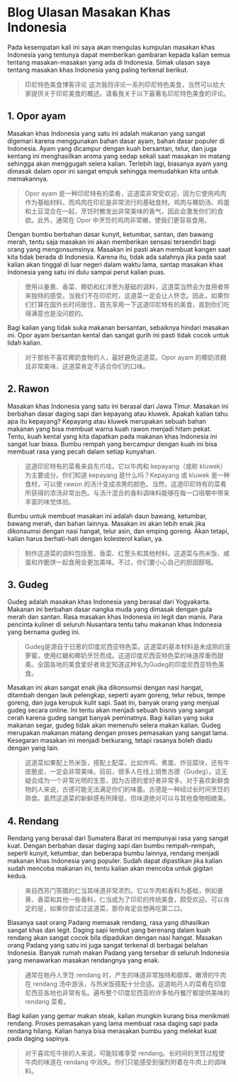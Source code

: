 # Blog Ulasan Masakan Khas Indonesia

Pada kesempatan kali ini saya akan mengulas kumpulan masakan khas Indonesia yang tentunya dapat memberikan gambaran kepada kalian semua tentang masakan-masakan yang ada di Indonesia. Simak ulasan saya tentang masakan khas Indonesia yang paling terkenal berikut.

> 印尼特色美食博客评论
> 这次我将评论一系列印尼特色美食，当然可以给大家提供关于印尼美食的概述。请看我关于以下最著名印尼特色美食的评论。

## 1. Opor ayam

Masakan khas Indonesia yang satu ini adalah makanan yang sangat digemari karena menggunakan bahan dasar ayam, bahan dasar populer di Indonesia. Ayam yang dicampur dengan kuah bersantan, telur, dan juga kentang ini menghasilkan aroma yang sedap sekali saat masakan ini matang sehingga akan menggugah selera kalian. Terlebih lagi, biasanya ayam yang dimasak dalam opor ini sangat empuk sehingga memudahkan kita untuk memakannya.

> Opor ayam 是一种印尼特有的菜肴，这道菜非常受欢迎，因为它使用鸡肉作为基础材料，而鸡肉在印尼是非常流行的基础食材。鸡肉与椰奶汤、鸡蛋和土豆混合在一起，烹饪时散发出非常美味的香气，因此会激发你们的食欲。此外，通常在 Opor 中烹饪的鸡肉非常嫩，使我们更容易食用。

Dengan bumbu berbahan dasar kunyit, ketumbar, santan, dan bawang merah, tentu saja masakan ini akan memberikan sensasi tersendiri bagi orang yang mengonsumsinya. Masakan ini pasti akan membuat kangen saat kita tidak berada di Indonesia. Karena itu, tidak ada salahnya jika pada saat kalian akan tinggal di luar negeri dalam waktu lama, santap masakan khas Indonesia yang satu ini dulu sampai perut kalian puas.

> 使用以姜黄、香菜、椰奶和红洋葱为基础的调料，这道菜当然会为食用者带来独特的感受。当我们不在印尼时，这道菜一定会让人怀念。因此，如果你们打算在国外长时间居住，首先享用一下这道印尼特有的美食，直到你们吃得满意也是没问题的。

Bagi kalian yang tidak suka makanan bersantan, sebaiknya hindari masakan ini. Opor ayam bersantan kental dan sangat gurih ini pasti tidak cocok untuk lidah kalian.

> 对于那些不喜欢椰奶食物的人，最好避免这道菜。Opor ayam 的椰奶浓稠且非常美味，这道菜肯定不适合你们的口味。

## 2. Rawon

Masakan khas Indonesia yang satu ini berasal dari Jawa Timur. Masakan ini berbahan dasar daging sapi dan kepayang atau kluwek. Apakah kalian tahu apa itu kepayang? Kepayang atau kluwek merupakan sebuah bahan makanan yang bisa membuat warna kuah rawon menjadi hitam pekat. Tentu, kuah kental yang kita dapatkan pada makanan khas Indonesia ini sangat luar biasa. Bumbu rempah yang bercampur dengan kuah ini bisa membuat rasa yang pecah dalam setiap kunyahan.

> 这道印尼特有的菜肴来自东爪哇。它以牛肉和 kepayang（或称 kluwek）为主要成分。你们知道 kepayang 是什么吗？Kepayang 或 kluwek 是一种食材，可以使 rawon 的汤汁变成浓黑的颜色。当然，这道印尼特有的菜肴所获得的浓汤非常出色。与汤汁混合的香料调味料能够在每一口咀嚼中带来丰富的味觉体验。

Bumbu untuk membuat masakan ini adalah daun bawang, ketumbar, bawang merah, dan bahan lainnya. Masakan ini akan lebih enak jika dikonsumsi dengan nasi hangat, telur asin, dan emping goreng. Akan tetapi, kalian harus berhati-hati dengan kolesterol kalian, ya.

> 制作这道菜的调料包括葱、香菜、红葱头和其他材料。这道菜与热米饭、咸蛋和炸脆饼一起食用会更加美味。不过，你们要小心自己的胆固醇哦。

## 3. Gudeg

Gudeg adalah masakan khas Indonesia yang berasal dari Yogyakarta. Makanan ini berbahan dasar nangka muda yang dimasak dengan gula merah dan santan. Rasa masakan khas Indonesia ini legit dan manis. Para pencinta kuliner di seluruh Nusantara tentu tahu makanan khas Indonesia yang bernama gudeg ini.

> Gudeg是源自于日惹的印度尼西亚特色菜。这道菜的基本材料是未成熟的菠萝蜜，使用红糖和椰奶烹饪而成。这道印度尼西亚特色菜的味道厚重而甜美。全国各地的美食爱好者肯定知道这种名为Gudeg的印度尼西亚特色美食。

Masakan ini akan sangat enak jika dikonsumsi dengan nasi hangat, ditambah dengan lauk pelengkap, seperti ayam goreng, telur rebus, tempe goreng, dan juga kerupuk kulit sapi. Saat ini, banyak orang yang menjual gudeg secara online. Ini tentu akan menjadi sebuah bisnis yang sangat cerah karena gudeg sangat banyak peminatnya. Bagi kalian yang suka makanan segar, gudeg tidak akan memenuhi selera makan kalian. Gudeg merupakan makanan matang dengan proses pemasakan yang sangat lama. Kesegaran masakan ini menjadi berkurang, tetapi rasanya boleh diadu dengan yang lain.

> 这道菜如果配上热米饭，搭配上配菜，比如炸鸡、煮蛋、炸豆腐块，还有牛皮脆皮，一定会非常美味。目前，很多人在线上销售古德（Gudeg）。这无疑会成为一个非常光明的生意，因为古德的爱好者非常多。对于喜欢新鲜食物的人来说，古德可能无法满足你们的味蕾。古德是一种经过长时间烹饪的熟食。虽然这道菜的新鲜感有所降低，但味道绝对可以与其他食物相媲美。

## 4. Rendang

Rendang yang berasal dari Sumatera Barat ini mempunyai rasa yang sangat kuat. Dengan berbahan dasar daging sapi dan bumbu rempah-rempah, seperti kunyit, ketumbar, dan beberapa bumbu lainnya, rendang menjadi makanan khas Indonesia yang populer. Sudah dapat dipastikan jika kalian sudah mencoba makanan ini, tentu kalian akan mencoba untuk gigitan kedua.

> 来自西苏门答腊的仁当其味道非常浓烈。它以牛肉和香料为基础，例如姜黄、香菜和其他一些香料，仁当成为了印尼的传统美食，颇受欢迎。可以肯定的是，如果你尝试过这道菜，那你肯定会想再吃第二口。

Biasanya saat orang Padang memasak rendang, rasa yang dihasilkan sangat khas dan legit. Daging sapi lembut yang berenang dalam kuah rendang akan sangat cocok bila dipadukan dengan nasi hangat. Masakan orang Padang yang satu ini juga sangat terkenal di berbagai belahan Indonesia. Banyak rumah makan Padang yang tersebar di seluruh Indonesia yang menawarkan masakan rendangnya yang enak.

> 通常在帕丹人烹饪 rendang 时，产生的味道非常独特和醇厚。嫩滑的牛肉在 rendang 汤中游泳，与热米饭搭配十分合适。这道帕丹人的菜肴在印度尼西亚各地也非常有名。遍布整个印度尼西亚的许多帕丹餐厅都提供美味的 rendang 菜肴。

Bagi kalian yang gemar makan steak, kalian mungkin kurang bisa menikmati rendang. Proses pemasakan yang lama membuat rasa daging sapi pada rendang hilang. Kalian hanya bisa merasakan bumbu yang melekat kuat pada daging sapinya.

> 对于喜欢吃牛排的人来说，可能较难享受 rendang。长时间的烹饪过程使牛肉的味道在 rendang 中消失。你们只能感受到强烈附着在牛肉上的调味料。
